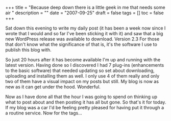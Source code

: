 +++
title = "Because deep down there is a little geek in me that needs some air "
description = ""
date = "2007-09-25"
draft = false
tags = []
toc = false
+++

Sat down this evening to write my daily post (it has been a week now since I wrote that I would and so far I've been sticking it with it) and saw that a big new WordPress release was available to download. Version 2.3 For those that don't know what the significance of that is, it's the software I use to publish this blog with.

So just 20 hours after it has become available I'm up and running with the latest version. Having done so I discovered I had 7 plug-ins (enhancements to the basic software) that needed updating so set about downloading, uploading and installing them as well. I only use 4 of them really and only two of them have a visual impact on my posts but still. My blog is now as new as it can get under the hood. Wonderful.

Now as I have done all that the hour I was going to spend on thinking up what to post about and then posting it has all but gone. So that's it for today. If my blog was a car I'd be feeling pretty pleased for having put it through a a routine service. Now for the tags...